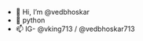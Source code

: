 - 👋 Hi, I’m @vedbhoskar
- 👀 python
- 📫 IG- @vking713 / @vedbhoskar713

<!---
vedbhoskar/vedbhoskar is a ✨ special ✨ repository because its `README.md` (this file) appears on your GitHub profile.
You can click the Preview link to take a look at your changes.
--->
